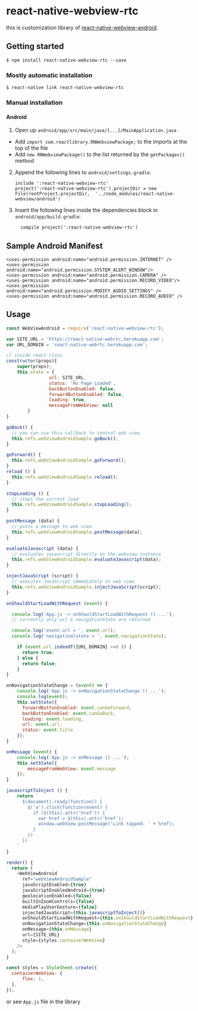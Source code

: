 
# react-native-webview-rtc

this is customization library of [react-native-webview-android](https://github.com/lucasferreira/react-native-webview-android).

## Getting started

`$ npm install react-native-webview-rtc --save`

### Mostly automatic installation

`$ react-native link react-native-webview-rtc`

### Manual installation


#### Android

1. Open up `android/app/src/main/java/[...]/MainApplication.java`
  - Add `import com.reactlibrary.RNWebviewPackage;` to the imports at the top of the file
  - Add `new RNWebviewPackage()` to the list returned by the `getPackages()` method
2. Append the following lines to `android/settings.gradle`:
  	```
  	include ':react-native-webview-rtc'
  	project(':react-native-webview-rtc').projectDir = new File(rootProject.projectDir, 	'../node_modules/react-native-webview/android')
  	```
3. Insert the following lines inside the dependencies block in `android/app/build.gradle`:
  	```
      compile project(':react-native-webview-rtc')
  	```

## Sample Android Manifest

```
<uses-permission android:name="android.permission.INTERNET" />
<uses-permission android:name="android.permission.SYSTEM_ALERT_WINDOW"/>
<uses-permission android:name="android.permission.CAMERA" />
<uses-permission android:name="android.permission.RECORD_VIDEO"/>
<uses-permission android:name="android.permission.MODIFY_AUDIO_SETTINGS" />
<uses-permission android:name="android.permission.RECORD_AUDIO" />
```

## Usage
```javascript
const WebViewAndroid = require('react-native-webview-rtc');

var SITE_URL = 'https://react-native-webrtc.herokuapp.com';
var URL_DOMAIN = 'react-native-webrtc.herokuapp.com';

// inside react class
constructor(props){
    super(props);
    this.state = {
                url: SITE_URL,
                status: 'No Page Loaded',
                backButtonEnabled: false,
                forwardButtonEnabled: false,
                loading: true,
                messageFromWebView: null
        }
}

goBack() {
  // you can use this callback to control web view
  this.refs.webViewAndroidSample.goBack();
}

goForward() {
  this.refs.webViewAndroidSample.goForward();
}
reload () {
  this.refs.webViewAndroidSample.reload();
}

stopLoading () {
  // stops the current load
  this.refs.webViewAndroidSample.stopLoading();
}

postMessage (data) {
  // posts a message to web view
  this.refs.webViewAndroidSample.postMessage(data);
}

evaluateJavascript (data) {
  // evaluates javascript directly on the webview instance
  this.refs.webViewAndroidSample.evaluateJavascript(data);
}

injectJavaScript (script) {
  // executes JavaScript immediately in web view
  this.refs.webViewAndroidSample.injectJavaScript(script);
}

onShouldStartLoadWithRequest (event) {

  console.log('App.js -> onShouldStartLoadWithRequest () ...');
  // currently only url & navigationState are returned

  console.log('event.url = ', event.url);
  console.log('navigatinalstate = ', event.navigationState);

    if (event.url.indexOf({URL_DOMAIN} >=0 )) {
      return true;
    } else {
      return false;
    }
}

onNavigationStateChange = (event) => {
    console.log('App.js -> onNavigationStateChange () ...');
    console.log(event);
    this.setState({
      forwardButtonEnabled: event.canGoForward,
      backButtonEnabled: event.canGoBack,
      loading: event.loading,
      url: event.url,
      status: event.title
    });
}

onMessage (event) {
    console.log('App.js -> onMessage () ...');
    this.setState({
        messageFromWebView: event.message
    });
}

javascriptToInject () {
    return `
      $(document).ready(function() {
        $('a').click(function(event) {
          if ($(this).attr('href')) {
            var href = $(this).attr('href');
            window.webView.postMessage('Link tapped: ' + href);
          }
        })
      })
    `
}

render() {
  return (
    <WebViewAndroid
      ref="webViewAndroidSample"
      javaScriptEnabled={true}
      javaScriptEnabledAndroid={true}
      geolocationEnabled={false}
      builtInZoomControls={false}
      mediaPlayUserGesture={false}
      injectedJavaScript={this.javascriptToInject()}
      onShouldStartLoadWithRequest={this.onShouldStartLoadWithRequest}
      onNavigationStateChange={this.onNavigationStateChange}
      onMessage={this.onMessage}
      url={SITE_URL}
      style={styles.containerWebView}
    />
  );
}

const styles = StyleSheet.create({
  containerWebView: {
      flex: 1,
  },
});
```

or see `App.js` file in the library
  